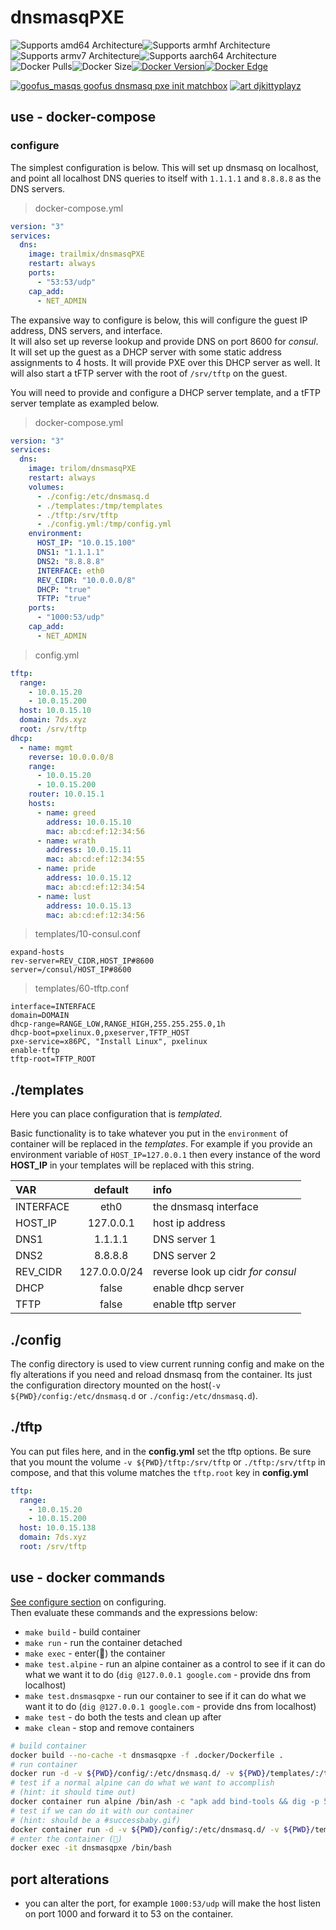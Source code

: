 # dnsmasqPXE

![Supports amd64 Architecture][amd64-shield]![Supports armhf Architecture][armhf-shield]![Supports armv7 Architecture][armv7-shield]![Supports aarch64 Architecture][aarch64-shield]
![Docker Pulls][docker-pulls]![Docker Size][docker-size][![Docker Version][docker-version]](https://hub.docker.com/r/trailmix/dnsmasqpxe/tags)[![Docker Edge][docker-edge]](https://hub.docker.com/r/trailmix/dnsmasqpxe/tags)

[![goofus_masqs goofus dnsmasq pxe init matchbox](https://trailmix-images.s3.amazonaws.com/gooface/goofus_masqs.png)](http://djkittyplayz.art/)
[![art djkittyplayz][art]](<(http://djkittyplayz.art/)>)

## use - docker-compose

### configure

The simplest configuration is below. This will set up dnsmasq on localhost, and point all localhost DNS queries to itself with `1.1.1.1` and `8.8.8.8` as the DNS servers.

> docker-compose.yml

```yaml
version: "3"
services:
  dns:
    image: trailmix/dnsmasqPXE
    restart: always
    ports:
      - "53:53/udp"
    cap_add:
      - NET_ADMIN
```

The expansive way to configure is below, this will configure the guest IP address, DNS servers, and interface.  
It will also set up reverse lookup and provide DNS on port 8600 for _consul_.
It will set up the guest as a DHCP server with some static address assignments to 4 hosts.
It will provide PXE over this DHCP server as well.
It will also start a tFTP server with the root of `/srv/tftp` on the guest.

You will need to provide and configure a DHCP server template, and a tFTP server template as exampled below.

> docker-compose.yml

```yaml
version: "3"
services:
  dns:
    image: trilom/dnsmasqPXE
    restart: always
    volumes:
      - ./config:/etc/dnsmasq.d
      - ./templates:/tmp/templates
      - ./tftp:/srv/tftp
      - ./config.yml:/tmp/config.yml
    environment:
      HOST_IP: "10.0.15.100"
      DNS1: "1.1.1.1"
      DNS2: "8.8.8.8"
      INTERFACE: eth0
      REV_CIDR: "10.0.0.0/8"
      DHCP: "true"
      TFTP: "true"
    ports:
      - "1000:53/udp"
    cap_add:
      - NET_ADMIN
```

> config.yml

```yaml
tftp:
  range:
    - 10.0.15.20
    - 10.0.15.200
  host: 10.0.15.10
  domain: 7ds.xyz
  root: /srv/tftp
dhcp:
  - name: mgmt
    reverse: 10.0.0.0/8
    range:
      - 10.0.15.20
      - 10.0.15.200
    router: 10.0.15.1
    hosts:
      - name: greed
        address: 10.0.15.10
        mac: ab:cd:ef:12:34:56
      - name: wrath
        address: 10.0.15.11
        mac: ab:cd:ef:12:34:55
      - name: pride
        address: 10.0.15.12
        mac: ab:cd:ef:12:34:54
      - name: lust
        address: 10.0.15.13
        mac: ab:cd:ef:12:34:56
```

> templates/10-consul.conf

```config
expand-hosts
rev-server=REV_CIDR,HOST_IP#8600
server=/consul/HOST_IP#8600
```

> templates/60-tftp.conf

```config
interface=INTERFACE
domain=DOMAIN
dhcp-range=RANGE_LOW,RANGE_HIGH,255.255.255.0,1h
dhcp-boot=pxelinux.0,pxeserver,TFTP_HOST
pxe-service=x86PC, "Install Linux", pxelinux
enable-tftp
tftp-root=TFTP_ROOT
```

## ./templates

Here you can place configuration that is _templated_.

Basic functionality is to take whatever you put in the `environment` of container will be replaced in the _templates_. For example if you provide an environment variable of `HOST_IP=127.0.0.1` then every instance of the word **HOST_IP** in your templates will be replaced with this string.

| VAR       |   default    | info                              |
| :-------- | :----------: | :-------------------------------- |
| INTERFACE |     eth0     | the dnsmasq interface             |
| HOST_IP   |  127.0.0.1   | host ip address                   |
| DNS1      |   1.1.1.1    | DNS server 1                      |
| DNS2      |   8.8.8.8    | DNS server 2                      |
| REV_CIDR  | 127.0.0.0/24 | reverse look up cidr _for consul_ |
| DHCP      |    false     | enable dhcp server                |
| TFTP      |    false     | enable tftp server                |

## ./config

The config directory is used to view current running config and make on the fly alterations if you need and reload dnsmasq from the container. Its just the configuration directory mounted on the host(`-v ${PWD}/config:/etc/dnsmasq.d` or `./config:/etc/dnsmasq.d`).

## ./tftp

You can put files here, and in the **config.yml** set the tftp options. Be sure that you mount the volume `-v ${PWD}/tftp:/srv/tftp` or `./tftp:/srv/tftp` in compose, and that this volume matches the `tftp.root` key in **config.yml**

```yaml
tftp:
  range:
    - 10.0.15.20
    - 10.0.15.200
  host: 10.0.15.138
  domain: 7ds.xyz
  root: /srv/tftp
```

## use - docker commands

[See configure section](#configure) on configuring.  
Then evaluate these commands and the expressions below:

- `make build` - build container
- `make run` - run the container detached
- `make exec` - enter(👀) the container
- `make test.alpine` - run an alpine container as a control to see if it can do what we want it to do (`dig @127.0.0.1 google.com` - provide dns from localhost)
- `make test.dnsmasqpxe` - run our container to see if it can do what we want it to do (`dig @127.0.0.1 google.com` - provide dns from localhost)
- `make test` - do both the tests and clean up after
- `make clean` - stop and remove containers

```bash
# build container
docker build --no-cache -t dnsmasqpxe -f .docker/Dockerfile .
# run container
docker run -d -v ${PWD}/config/:/etc/dnsmasq.d/ -v ${PWD}/templates/:/tmp/templates/ --name dnsmasqpxe dnsmasqpxe
# test if a normal alpine can do what we want to accomplish
# (hint: it should time out)
docker container run alpine /bin/ash -c "apk add bind-tools && dig -p 53 @127.0.0.1 google.com"
# test if we can do it with our container
# (hint: should be a #successbaby.gif)
docker container run -d -v ${PWD}/config/:/etc/dnsmasq.d/ -v ${PWD}/templates/:/tmp/templates/ --name dnsmasqpxe trailmix/dnsmasqpxe && docker exec -it dnsmasqpxe /bin/ash -c "apk add bind-tools && dig -p 53 @127.0.0.1 google.com"
# enter the container (👀)
docker exec -it dnsmasqpxe /bin/bash
```

## port alterations

- you can alter the port, for example `1000:53/udp` will make the host listen on port 1000 and forward it to 53 on the container.

[art]: https://img.shields.io/badge/art-djkittyplayz-yellow
[aarch64-shield]: https://img.shields.io/badge/aarch64-yes-green.svg
[amd64-shield]: https://img.shields.io/badge/amd64-yes-green.svg
[armhf-shield]: https://img.shields.io/badge/armhf-yes-green.svg
[armv7-shield]: https://img.shields.io/badge/armv7-yes-green.svg
[docker-pulls]: https://img.shields.io/docker/pulls/trailmix/dnsmasqpxe
[docker-size]: https://img.shields.io/docker/image-size/trailmix/dnsmasqpxe?sort=semver
[docker-version]: https://img.shields.io/docker/v/trailmix/dnsmasqpxe?sort=semver&label=latest
[docker-edge]: https://img.shields.io/docker/v/trailmix/dnsmasqpxe/edge?label=edge
